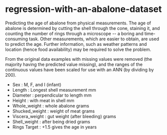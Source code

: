 # regression-with-an-abalone-dataset

Predicting the age of abalone from physical measurements.  The age of abalone is determined by cutting the shell through the cone, staining it, and counting the number of rings through a microscope -- a boring and time-consuming task.  Other measurements, which are easier to obtain, are used to predict the age.  Further information, such as weather patterns and location (hence food availability) may be required to solve the problem.

From the original data examples with missing values were removed (the majority having the predicted value missing), and the ranges of the continuous values have been scaled for use with an ANN (by dividing by 200).


- Sex :	M, F, and I (infant)
- Length :	Longest shell measurement	mm
- Diameter :	perpendicular to length	mm
- Height :	with meat in shell	mm
- Whole_weight :	whole abalone	grams
- Shucked_weight :	weight of meat	grams
- Viscera_weight :	gut weight (after bleeding)	grams
- Shell_weight :	after being dried	grams
- Rings	Target :	+1.5 gives the age in years
